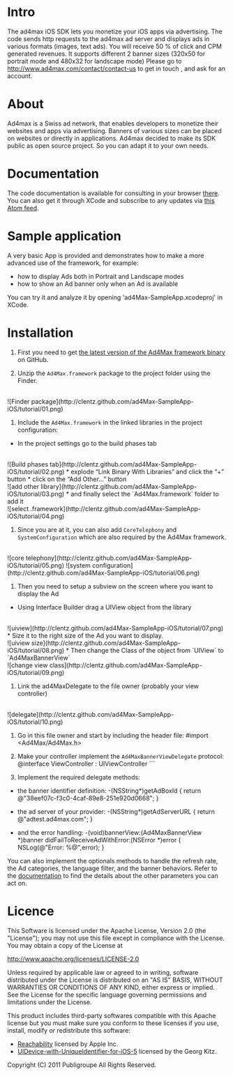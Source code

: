 Intro
=======================

The ad4max iOS SDK lets you monetize your iOS apps via advertising. 
The code sends http requests to the ad4max ad server and displays ads in various formats (images, text ads).
You will receive 50 % of click and CPM generated revenues.
It supports different 2 banner sizes (320x50 for portrait mode and 480x32 for landscape mode)
Please go to http://www.ad4max.com/contact/contact-us to get in touch , and ask for an account.

About
=======================
Ad4max is a Swiss ad network, that enables developers to monetize their websites and apps via advertising. Banners of various sizes can be placed on websites or directly in applications. 
Ad4max decided to make its SDK public as open source project. So you can adapt it to your own needs.

Documentation
=======================

The code documentation is available for consulting in your browser [there](http://clentz.github.com/ad4Max-SampleApp-iOS/).
You can also get it through XCode and subscribe to any updates via [this Atom feed](http://clentz.github.com/ad4Max-SampleApp-iOS/publish/com.publigroup.ad4Max.atom).

Sample application
=======================

A very basic App is provided and demonstrates how to make a more advanced use of the framework, for example:
- how to display Ads both in Portrait and Landscape modes
- how to show an Ad banner only when an Ad is available

You can try it and analyze it by opening 'ad4Max-SampleApp.xcodeproj' in XCode.

Installation
=======================

1. First you need to get [the latest version of the Ad4Max framework binary](http://clentz.github.com/ad4Max-SampleApp-iOS/framework/Ad4Max.framework.zip) on GitHub.

1. Unzip the `Ad4Max.framework` package to the project folder using the Finder.
<br/>
![Finder package](http://clentz.github.com/ad4Max-SampleApp-iOS/tutorial/01.png)

1. Include the `Ad4Max.framework` in the linked libraries in the project configuration:
* In the project settings go to the build phases tab
<br/>
![Build phases tab](http://clentz.github.com/ad4Max-SampleApp-iOS/tutorial/02.png)
* explode “Link Binary With Libraries” and click the “+” button
* click on the “Add Other...” button
<br/>
![add other library](http://clentz.github.com/ad4Max-SampleApp-iOS/tutorial/03.png)
* and finally select the `Ad4Max.framework` folder to add it
<br/>
![select .framework](http://clentz.github.com/ad4Max-SampleApp-iOS/tutorial/04.png)

1. Since you are at it, you can also add `CoreTelephony` and `SystemConfiguration` which are also required by the Ad4Max framework.
<br/>
![core telephony](http://clentz.github.com/ad4Max-SampleApp-iOS/tutorial/05.png)
![system configuration](http://clentz.github.com/ad4Max-SampleApp-iOS/tutorial/06.png)

1. Then you need to setup a subview on the screen where you want to display the Ad
* Using Interface Builder drag a UIView object from the library
<br/>
![uiview](http://clentz.github.com/ad4Max-SampleApp-iOS/tutorial/07.png)
* Size it to the right size of the Ad you want to display.
<br/>
![uiview size](http://clentz.github.com/ad4Max-SampleApp-iOS/tutorial/08.png)
* Then change the Class of the object from `UIView` to `Ad4MaxBannerView`
<br/>
![change view class](http://clentz.github.com/ad4Max-SampleApp-iOS/tutorial/09.png)

1. Link the ad4MaxDelegate to the file owner (probably your view controller)
<br/>
![delegate](http://clentz.github.com/ad4Max-SampleApp-iOS/tutorial/10.png)

1. Go in this file owner and start by including the header file:
	\#import <Ad4Max/Ad4Max.h>

1. Make your controller implement the `Ad4MaxBannerViewDelegate` protocol:
	@interface ViewController : UIViewController <Ad4MaxBannerViewDelegate>```

1. Implement the required delegate methods:
* the banner identifier definition:
	-(NSString*)getAdBoxId
	{
		return @"38eef07c-f3c0-4caf-89e8-251e920d0668";
	}

* the ad server of your provider:
	-(NSString*)getAdServerURL {
    	return @"adtest.ad4max.com";
	}

* and the error handling:
	-(void)bannerView:(Ad4MaxBannerView *)banner didFailToReceiveAdWithError:(NSError *)error
	{
	    NSLog(@"Error: %@",error);
	}

You can also implement the optionals methods to handle the refresh rate, the Ad categories, the language filter, and the banner behaviors. Refer to the [documentation](http://clentz.github.com/ad4Max-SampleApp-iOS/) to find the details about the other parameters you can act on.


Licence
===========

This Software is licensed under the Apache License, Version 2.0 (the "License"); you may not
use this file except in compliance with the License.  You may obtain a copy
of the License at

http://www.apache.org/licenses/LICENSE-2.0

Unless required by applicable law or agreed to in writing, software
distributed under the License is distributed on an "AS IS" BASIS, WITHOUT
WARRANTIES OR CONDITIONS OF ANY KIND, either express or implied.  See the
License for the specific language governing permissions and limitations under
the License.

This product includes third-party softwares compatible with this Apache license but you must make sure you conform to these licenses if you use, install, modify or redistribute this software:

- [Reachability](http://developer.apple.com/library/ios/#samplecode/Reachability/Introduction/Intro.html) licensed by Apple Inc.
- [UIDevice-with-UniqueIdentifier-for-iOS-5](https://github.com/gekitz/UIDevice-with-UniqueIdentifier-for-iOS-5/blob/master/license) licensed by the Georg Kitz. 

Copyright (C) 2011 Publigroupe All Rights Reserved.
